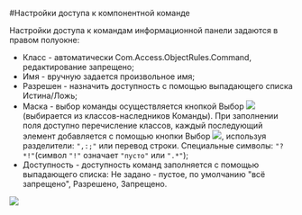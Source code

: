 ﻿#Настройки доступа к компонентной команде

Настройки доступа к командам информационной панели задаются в правом полуокне:

* Класс - автоматически Com.Access.ObjectRules.Command, редактирование запрещено;
* Имя - вручную задается произвольное имя;
* Разрешен - назначить доступность с помощью выпадающего списка Истина/Ложь;
* Маска - выбор команды осуществляется кнопкой Выбор ![](topic:Com.AddFiles.Buttons.Btn_select.png)(выбирается из классов-наследников Команды).
При заполнении поля доступно перечисление классов, каждый последующий элемент добавляется с помощью кнопки Выбор ![](topic:Com.AddFiles.Buttons.Btn_select.png), используя разделители: ``",:;"`` или перевод строки.
Специальные символы: ``"?*!"``(символ ``"!"`` означает ``"пусто"`` или ``".*"``);
* Доступность - доступность команд заполняется с помощью выпадающего списка: Не задано - пустое, по умолчанию "всё запрещено", Разрешено, Запрещено.


![](topic:.AddFiles.Screenshot_12185.jpg)
